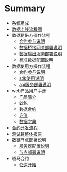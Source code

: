 # Summary

- [系统组成](sys_component.md)
- [数据上线流程图](images/data_provide.png)
- 数据提供方操作流程
	* [合约参与说明](contract.md)
	* [数据桥接网关部署说明](data_getway.md)
	* [数据输出服务部署说明](producer-api-install-doc.md)
	* 标准数据配置说明
- 数据使用方操作流程
	* [合约参与说明](contract.md)
	* [sdk使用说明](consumer-sdk-doc.md)
	* [api服务部署说明](consumer-api-install-doc.md)
- web产品用户手册
	* [产品简介](web_introduction.md)
	* [钱包](wallet_manual.md)
	* [数据合约](contract.md)
	* [充值](currency_market.md)
	* [数据字典](meta_manage.md)
- [合约开发流程](contract_dev.md)
- [测试链整体报告](test_chain_project_report.md)
- 数链节点部署说明
	* [服务器配置说明](server_configuration.md)
	* [节点部署说明](eos_deploy.md)
- 斑马合约
	* [快速开始](banma_quick_start.md)
